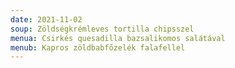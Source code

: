 ```yaml
---
date: 2021-11-02
soup: Zöldségkrémleves tortilla chipsszel
menua: Csirkés quesadilla bazsalikomos salátával
menub: Kapros zöldbabfőzelék falafellel
---
```

